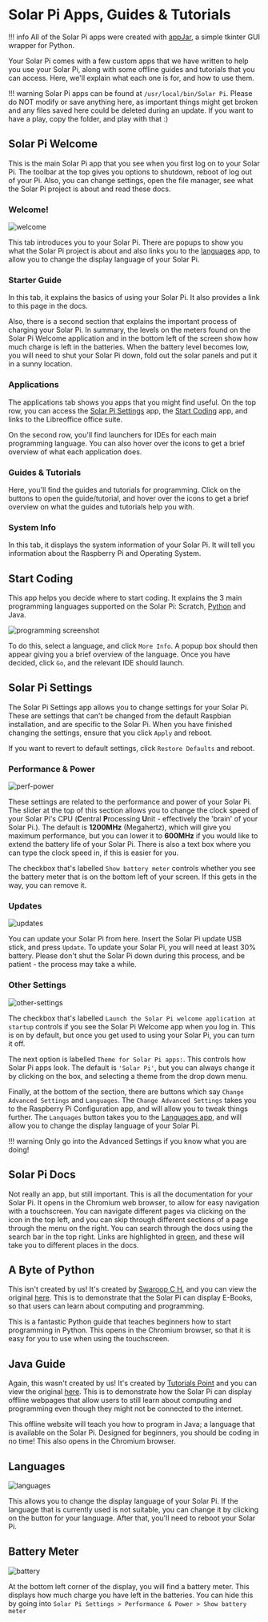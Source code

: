# Solar Pi Apps, Guides & Tutorials

!!! info
    All of the Solar Pi apps were created with [appJar](http://appjar.info), a simple tkinter GUI wrapper for Python.

Your Solar Pi comes with a few custom apps that we have written to help you use your Solar Pi, along with some offline guides and tutorials that you can access. Here, we'll explain what each one is for, and how to use them.

!!! warning
    Solar Pi apps can be found at `/usr/local/bin/Solar Pi`. Please do NOT modify or save anything here, as important things might get broken and any files saved here could be deleted during an update. If you want to have a play, copy the folder, and play with that :)

## Solar Pi Welcome
This is the main Solar Pi app that you see when you first log on to your Solar Pi. The toolbar at the top gives you options to shutdown, reboot of log out of your Pi. Also, you can change settings, open the file manager, see what the Solar Pi project is about and read these docs.

### Welcome!
![welcome](/img/welcome.png)

This tab introduces you to your Solar Pi. There are popups to show you what the Solar Pi project is about and also links you to the [languages](solar-pi-apps.md#languages) app, to allow you to change the display language of your Solar Pi.

### Starter Guide

In this tab, it explains the basics of using your Solar Pi. It also provides a link to this page in the docs.

Also, there is a second section that explains the important process of charging your Solar Pi. In summary, the levels on the meters found on the Solar Pi Welcome application and in the bottom left of the screen show how much charge is left in the batteries. When the battery level becomes low, you will need to shut your Solar Pi down, fold out the solar panels and put it in a sunny location.

### Applications

The applications tab shows you apps that you might find useful. On the top row, you can access the [Solar Pi Settings](solar-pi-apps.md#solar-pi-settings) app, the [Start Coding](solar-pi-apps.md#start-coding) app, and links to the Libreoffice office suite.

On the second row, you'll find launchers for IDEs for each main programming language. You can also hover over the icons to get a brief overview of what each application does.

### Guides & Tutorials

Here, you'll find the guides and tutorials for programming. Click on the buttons to open the guide/tutorial, and hover over the icons to get a brief overview on what the guides and tutorials help you with.

### System Info

In this tab, it displays the system information of your Solar Pi. It will tell you information about the Raspberry Pi and Operating System.

## Start Coding
This app helps you decide where to start coding. It explains the 3 main programming languages supported on the Solar Pi: Scratch, [Python](/Advanced-Things/python.md) and Java.

![programming screenshot](/img/startcoding.png)

To do this, select a language, and click `More Info`. A popup box should then appear giving you a brief overview of the language. Once you have decided, click `Go`, and the relevant IDE should launch.

## Solar Pi Settings
The Solar Pi Settings app allows you to change settings for your Solar Pi. These are settings that can't be changed from the default Raspbian installation, and are specific to the Solar Pi. When you have finished changing the settings, ensure that you click `Apply` and reboot.

If you want to revert to default settings, click `Restore Defaults` and reboot.

### Performance & Power
![perf-power](/img/perfpower.png)

These settings are related to the performance and power of your Solar Pi. The slider at the top of this section allows you to change the clock speed of your Solar Pi's CPU (**C**entral **P**rocessing **U**nit - effectively the 'brain' of your Solar Pi.). The default is **1200MHz** (Megahertz), which will give you maximum performance, but you can lower it to **600MHz** if you would like to extend the battery life of your Solar Pi. There is also a text box where you can type the clock speed in, if this is easier for you.

The checkbox that's labelled `Show battery meter` controls whether you see the battery meter that is on the bottom left of your screen. If this gets in the way, you can remove it.

### Updates
![updates](/img/updates.png)

You can update your Solar Pi from here. Insert the Solar Pi update USB stick, and press `Update`. To update your Solar Pi, you will need at least 30% battery. Please don't shut the Solar Pi down during this process, and be patient - the process may take a while.

### Other Settings
![other-settings](/img/othersettings.png)

The checkbox that's labelled `Launch the Solar Pi welcome application at startup` controls if you see the Solar Pi Welcome app when you log in. This is on by default, but once you get used to using your Solar Pi, you can turn it off.

The next option is labelled `Theme for Solar Pi apps:`. This controls how Solar Pi apps look. The default is `'Solar Pi'`, but you can always change it by clicking on the box, and selecting a theme from the drop down menu.

Finally, at the bottom of the section, there are buttons which say `Change Advanced Settings` and `Languages`. The `Change Advanced Settings` takes you to the Raspberry Pi Configuration app, and will allow you to tweak things further. The `Languages` button takes you to the [Languages app](solar-pi-apps.md#languages), and will allow you to change the display language of your Solar Pi.

!!! warning
	Only go into the Advanced Settings if you know what you are doing!


## Solar Pi Docs
Not really an app, but still important. This is all the documentation for your Solar Pi. It opens in the Chromium web browser, to allow for easy navigation with a touchscreen. You can navigate different pages via clicking on the icon in the top left, and you can skip through different sections of a page through the menu on the right. You can search through the docs using the search bar in the top right. Links are highlighted in [green](solar-pi-apps.md#solar-pi-docs), and these will take you to different places in the docs.

## A Byte of Python
This isn't created by us! It's created by [Swaroop C H](https://www.gitbook.com/@swaroopch), and you can view the original [here](https://python.swaroopch.com/). This is to demonstrate that the Solar Pi can display E-Books, so that users can learn about computing and programming.

This is a fantastic Python guide that teaches beginners how to start programming in Python. This opens in the Chromium browser, so that it is easy for you to use when using the touchscreen.

## Java Guide
Again, this wasn't created by us! It's created by [Tutorials Point](https://www.tutorialspoint.com/index.htm) and you can view the original [here](https://www.tutorialspoint.com/java/). This is to demonstrate how the Solar Pi can display offline webpages that allow users to still learn about computing and programming even though they might not be connected to the internet.

This offline website will teach you how to program in Java; a language that is available on the Solar Pi. Designed for beginners, you should be coding in no time! This also opens in the Chromium browser.

## Languages
![languages](/img/languages.png)

This allows you to change the display language of your Solar Pi. If the language that is currently used is not suitable, you can change it by clicking on the button for your language. After that, you'll need to reboot your Solar Pi.

## Battery Meter
![battery](/img/charging.gif)

At the bottom left corner of the display, you will find a battery meter. This displays how much charge you have left in the batteries. You can hide this by going into `Solar Pi Settings > Performance & Power > Show battery meter`